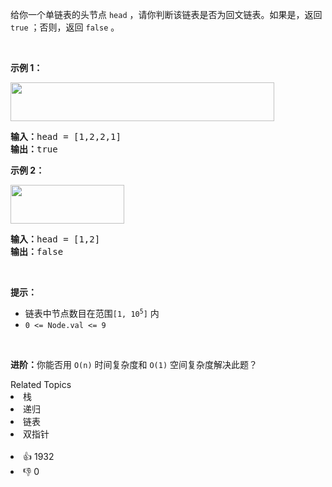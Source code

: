 <p>给你一个单链表的头节点 <code>head</code> ，请你判断该链表是否为<span data-keyword="palindrome-sequence">回文链表</span>。如果是，返回 <code>true</code> ；否则，返回 <code>false</code> 。</p>

<p>&nbsp;</p>

<p><strong>示例 1：</strong></p> 
<img alt="" src="https://assets.leetcode.com/uploads/2021/03/03/pal1linked-list.jpg" style="width: 422px; height: 62px;" /> 
<pre>
<strong>输入：</strong>head = [1,2,2,1]
<strong>输出：</strong>true
</pre>

<p><strong>示例 2：</strong></p> 
<img alt="" src="https://assets.leetcode.com/uploads/2021/03/03/pal2linked-list.jpg" style="width: 182px; height: 62px;" /> 
<pre>
<strong>输入：</strong>head = [1,2]
<strong>输出：</strong>false
</pre>

<p>&nbsp;</p>

<p><strong>提示：</strong></p>

<ul> 
 <li>链表中节点数目在范围<code>[1, 10<sup>5</sup>]</code> 内</li> 
 <li><code>0 &lt;= Node.val &lt;= 9</code></li> 
</ul>

<p>&nbsp;</p>

<p><strong>进阶：</strong>你能否用&nbsp;<code>O(n)</code> 时间复杂度和 <code>O(1)</code> 空间复杂度解决此题？</p>

<div><div>Related Topics</div><div><li>栈</li><li>递归</li><li>链表</li><li>双指针</li></div></div><br><div><li>👍 1932</li><li>👎 0</li></div>